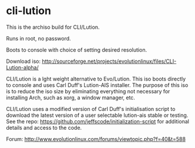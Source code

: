 # cli-lution 

This is the archiso build for CLI/Lution.

  Runs in root, no password.
  
  Boots to console with choice of setting desired resolution.
  
Download iso: http://sourceforge.net/projects/evolutionlinux/files/CLI-Lution-alpha/


 CLI/Lution is a lght weight alternative to Evo/Lution. This iso boots directly to console and uses Carl Duff's Lution-AIS installer. The purpose of this iso is to reduce the iso size by eliminating everything not necessary for installing Arch, such as xorg, a window manager, etc. 

CLI/Lution uses a modified version of Carl Duff's initialisation script to download the latest version of a user selectable lution-ais stable or testing. See the repo: https://github.com/jeffscode/initialization-script for additional details and access to the code.

Forum: http://www.evolutionlinux.com/forums/viewtopic.php?f=40&t=588
  
  
  
 
